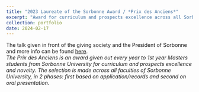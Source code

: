 ```yaml
---
title: "2023 Laureate of the Sorbonne Award / *Prix des Anciens*"
excerpt: "Award for curriculum and prospects excellence across all Sorbonne faculties <br/><img src='/images/mine/prix_anciens_2023.png'>"
collection: portfolio
date: 2024-02-17
---
```


The talk given in front of the giving society and the President of Sorbonne and more info can be found [here](http://azallb.github.io/talks/prix-des-anciens-award). <br>
*The Prix des Anciens is an award given out every year to 1st year Masters students from Sorbonne University for curriculum and prospects excellence and novelty. The selection is made across all faculties of Sorbonne University, in 2 phases: first based on application/records and second on oral presentation.*